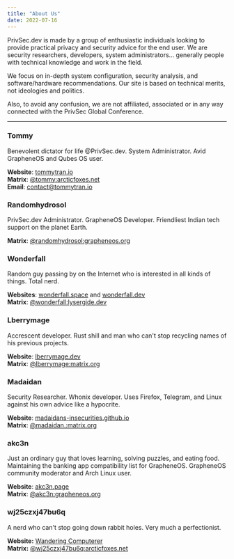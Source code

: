```yaml
---
title: "About Us"
date: 2022-07-16
---
```


PrivSec.dev is made by a group of enthusiastic individuals looking to provide practical privacy and security advice for the end user. We are security researchers, developers, system administrators... generally people with technical knowledge and work in the field.

We focus on in-depth system configuration, security analysis, and software/hardware recommendations. Our site is based on technical merits, not ideologies and politics.

Also, to avoid any confusion, we are not affiliated, associated or in any way connected with the PrivSec Global Conference.

---

### Tommy
Benevolent dictator for life @PrivSec.dev. System Administrator. Avid GrapheneOS and Qubes OS user.

**Website**: [tommytran.io](https://tommytran.io)\
**Matrix**: [@tommy:arcticfoxes.net](https://matrix.to/#/@tommy:arcticfoxes.net)\
**Email**: [contact@tommytran.io](mailto:contact@tommytran.io)

### Randomhydrosol
PrivSec.dev Administrator. GrapheneOS Developer. Friendliest Indian tech support on the planet Earth.

**Matrix**: [@randomhydrosol:grapheneos.org](https://matrix.to/#/@randomhydrosol:grapheneos.org)

### Wonderfall
Random guy passing by on the Internet who is interested in all kinds of things. Total nerd.

**Websites**: [wonderfall.space](https://wonderfall.space) and [wonderfall.dev](https://wonderfall.dev)\
**Matrix**: [@wonderfall:lysergide.dev](https://matrix.to/#/@wonderfall:lysergide.dev)

### Lberrymage
Accrescent developer. Rust shill and man who can't stop recycling names of his previous projects.

**Website**: [lberrymage.dev](https://lberrymage.dev)\
**Matrix**: [@lberrymage:matrix.org](https://matrix.to/#/@lberrymage:matrix.org)

### Madaidan
Security Researcher. Whonix developer. Uses Firefox, Telegram, and Linux against his own advice like a hypocrite.

**Website**: [madaidans-insecurities.github.io](https://madaidans-insecurities.github.io)\
**Matrix**: [@madaidan.:matrix.org](https://matrix.to/#/@madaidan.:matrix.org)

### akc3n
Just an ordinary guy that loves learning, solving puzzles, and eating food. Maintaining the banking app compatibility list for GrapheneOS. GrapheneOS community moderator and Arch Linux user.

**Website**: [akc3n.page](https://akc3n.page)\
**Matrix**: [@akc3n:grapheneos.org](https://matrix.to/#/@akc3n:grapheneos.org)

### wj25czxj47bu6q
A nerd who can't stop going down rabbit holes. Very much a perfectionist.

**Website:** [Wandering Computerer](https://wanderingcomputerer.gitlab.io)\
**Matrix:** [@wj25czxj47bu6q:arcticfoxes.net](https://matrix.to/#/@wj25czxj47bu6q:arcticfoxes.net)
